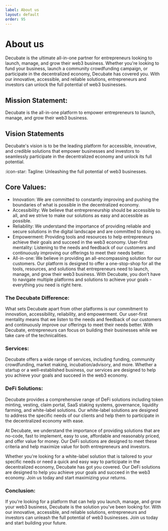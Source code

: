 ```yaml
---
label: About us
layout: default
order: 95
---
```

# About us
Decubate is the ultimate all-in-one partner for entrepreneurs looking to launch, manage, and grow their web3 business. Whether you're looking to fund your business, launch a community crowdfunding campaign, or participate in the decentralized economy, Decubate has covered you. With our innovative, accessible, and reliable solutions, entrepreneurs and investors can unlock the full potential of web3 businesses.

## Mission Statement:
Decubate is the all-in-one platform to empower entrepreneurs to launch, manage, and grow their web3 business.

## Vision Statements
Decubate's vision is to be the leading platform for accessible, innovative, and credible solutions that empower businesses and investors to seamlessly participate in the decentralized economy and unlock its full potential.

:icon-star: Tagline: Unleashing the full potential of web3 businesses.

## Core Values:
- Innovation: We are committed to constantly improving and pushing the boundaries of what is possible in the decentralized economy.
- Accessibility: We believe that entrepreneurship should be accessible to all, and we strive to make our solutions as easy and accessible as possible.
- Reliability: We understand the importance of providing reliable and secure solutions in the digital landscape and are committed to doing so.
- Empowerment: Providing tools and resources to help entrepreneurs achieve their goals and succeed in the web3 economy.
User-first mentality: Listening to the needs and feedback of our customers and continuously improving our offerings to meet their needs better.
- All-in-one: We believe in providing an all-encompassing solution for our customers. Our platform is designed to offer a one-stop-shop for all the tools, resources, and solutions that entrepreneurs need to launch, manage, and grow their web3 business. With Decubate, you don't have to navigate multiple platforms and solutions to achieve your goals - everything you need is right here.

### The Decubate Difference:
What sets Decubate apart from other platforms is our commitment to innovation, accessibility, reliability, and empowerment. Our user-first mentality means that we listen to the needs and feedback of our customers and continuously improve our offerings to meet their needs better. With Decubate, entrepreneurs can focus on building their businesses while we take care of the technicalities.

### Services:
Decubate offers a wide range of services, including funding, community crowdfunding, market making, incubation/advisory, and more. Whether a startup or a well-established business, our services are designed to help you achieve your goals and succeed in the web3 economy.

### DeFi Solutions:
Decubate provides a comprehensive range of DeFi solutions including token minting, vesting, claim portal, SaaS staking systems, governance, liquidity farming, and white-label solutions. Our white-label solutions are designed to address the specific needs of our clients and help them to participate in the decentralized economy with ease.

At Decubate, we understand the importance of providing solutions that are no-code, fast to implement, easy to use, affordable and reasonably priced, and offer value for money. Our DeFi solutions are designed to meet these criteria and help maximize value for both entrepreneurs and investors.

Whether you're looking for a white-label solution that is tailored to your specific needs or need a quick and easy way to participate in the decentralized economy, Decubate has got you covered. Our DeFi solutions are designed to help you achieve your goals and succeed in the web3 economy. Join us today and start maximizing your returns.

### Conclusion:
If you're looking for a platform that can help you launch, manage, and grow your web3 business, Decubate is the solution you've been looking for. With our innovative, accessible, and reliable solutions, entrepreneurs and investors can unleash the full potential of web3 businesses. Join us today and start building your future.
